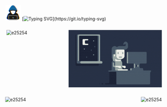 <picture><img src = "https://github.com/0xAbdulKhalid/0xAbdulKhalid/raw/main/assets/mdImages/about_me.gif" width = 50px></picture> [![Typing SVG](https://readme-typing-svg.herokuapp.com?font=Fira+Code&size=30&duration=2000&pause=1000&color=B4FDFE&background=2D2B5200&vCenter=true&height=40&lines=+Hi+%2C+I+am+Jerry;+Welcome+to+my+github+!)](https://git.io/typing-svg)

<div style='display:flex ; justify-content:space-between'>
<p>&nbsp;<img  src="https://github-readme-stats.vercel.app/api?username=e25254&show_icons=true&theme=material-palenight&hide_border=true" alt="e25254" /></p>
<p><img alt="Night Coding" src="https://raw.githubusercontent.com/AVS1508/AVS1508/master/assets/Night-Coding.gif" /></p>
</div>
<div style='display:flex ; justify-content:space-between;align-items:center'>
  <p><img  src="https://github-readme-stats.vercel.app/api/top-langs?username=e25254&show_icons=true&theme=material-palenight&hide_border=true&layout=compact" alt="e25254" /></p>
  
  <p><img  src="https://github-readme-streak-stats.herokuapp.com/?user=e25254&theme=material-palenight&hide_border=true" alt="e25254" /></p>
</div>
